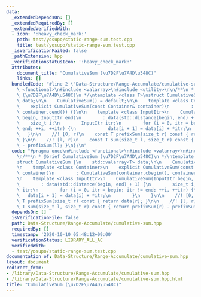 ```yaml
---
data:
  _extendedDependsOn: []
  _extendedRequiredBy: []
  _extendedVerifiedWith:
  - icon: ':heavy_check_mark:'
    path: test/yosupo/static-range-sum.test.cpp
    title: test/yosupo/static-range-sum.test.cpp
  _isVerificationFailed: false
  _pathExtension: hpp
  _verificationStatusIcon: ':heavy_check_mark:'
  attributes:
    document_title: "CumulativeSum (\u7D2F\u7A4D\u548C)"
    links: []
  bundledCode: "#line 2 \"Data-Structure/Range-Accumulate/cumulative-sum.hpp\"\n#include\
    \ <functional>\n#include <valarray>\n#include <utility>\n\n/**\n * @brief CumulativeSum\
    \ (\u7D2F\u7A4D\u548C)\n */\ntemplate <class T>\nstruct CumulativeSum {\n    std::valarray<T>\
    \ data;\n\n    CumulativeSum() = default;\n\n    template <class Container>\n\
    \    explicit CumulativeSum(const Container& container)\n        : CumulativeSum(container.cbegin(),\
    \ container.cend()) {}\n\n    template <class InputItr>\n    CumulativeSum(InputItr\
    \ begin, InputItr end)\n        : data(std::distance(begin, end) + 1) {\n    \
    \    size_t i;\n        InputItr itr;\n        for (i = 0, itr = begin; itr !=\
    \ end; ++i, ++itr) {\n            data[i + 1] = data[i] + *itr;\n        }\n \
    \   }\n\n    //! [0, r)\n    const T prefixSum(size_t r) const { return data[r];\
    \ }\n\n    //! [l, r)\n    const T sum(size_t l, size_t r) const { return prefixSum(r)\
    \ - prefixSum(l); }\n};\n"
  code: "#pragma once\n#include <functional>\n#include <valarray>\n#include <utility>\n\
    \n/**\n * @brief CumulativeSum (\u7D2F\u7A4D\u548C)\n */\ntemplate <class T>\n\
    struct CumulativeSum {\n    std::valarray<T> data;\n\n    CumulativeSum() = default;\n\
    \n    template <class Container>\n    explicit CumulativeSum(const Container&\
    \ container)\n        : CumulativeSum(container.cbegin(), container.cend()) {}\n\
    \n    template <class InputItr>\n    CumulativeSum(InputItr begin, InputItr end)\n\
    \        : data(std::distance(begin, end) + 1) {\n        size_t i;\n        InputItr\
    \ itr;\n        for (i = 0, itr = begin; itr != end; ++i, ++itr) {\n         \
    \   data[i + 1] = data[i] + *itr;\n        }\n    }\n\n    //! [0, r)\n    const\
    \ T prefixSum(size_t r) const { return data[r]; }\n\n    //! [l, r)\n    const\
    \ T sum(size_t l, size_t r) const { return prefixSum(r) - prefixSum(l); }\n};\n"
  dependsOn: []
  isVerificationFile: false
  path: Data-Structure/Range-Accumulate/cumulative-sum.hpp
  requiredBy: []
  timestamp: '2020-10-10 05:48:12+09:00'
  verificationStatus: LIBRARY_ALL_AC
  verifiedWith:
  - test/yosupo/static-range-sum.test.cpp
documentation_of: Data-Structure/Range-Accumulate/cumulative-sum.hpp
layout: document
redirect_from:
- /library/Data-Structure/Range-Accumulate/cumulative-sum.hpp
- /library/Data-Structure/Range-Accumulate/cumulative-sum.hpp.html
title: "CumulativeSum (\u7D2F\u7A4D\u548C)"
---
```

